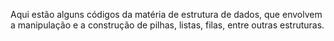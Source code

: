 Aqui estão alguns códigos da matéria de estrutura de dados, que envolvem a manipulação e a construção de pilhas, listas, filas, entre outras estruturas.
